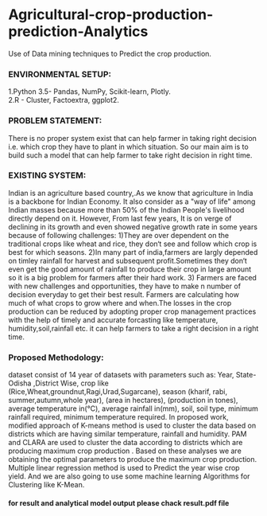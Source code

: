 # Agricultural-crop-production-prediction-Analytics
Use of Data mining techniques to Predict the crop production.




<h3>ENVIRONMENTAL SETUP:</h3>


  1.Python 3.5-
       Pandas,
       NumPy,
       Scikit-learn, 
       Plotly.     
  2.R -
       Cluster,
       Factoextra,
       ggplot2.
       
<h3>PROBLEM STATEMENT:</h3>
There is no proper system exist that can help farmer in taking right decision i.e. which 
crop they have to plant in which situation. So our main aim is to build such a model that can help 
farmer to take right decision in right time.
<h3>EXISTING SYSTEM:</h3>
  Indian is an agriculture based country,.As we know that agriculture in India is a backbone 
for Indian Economy. It also consider as a "way of life" among Indian masses because more than 
50% of the Indian People's livelihood directly depend on it. However, From last few years, It is 
on verge of declining in its growth and even showed negative growth rate in some years because 
of following challenges:
1)They are over dependent on the traditional crops like wheat and rice, they don‘t see and follow 
which crop is best for which seasons.
2)In many part of india,farmers are largly depended on timley rainfall for harvest and subsequent 
profit.Sometimes they don‘t even get the good amount of rainfall to produce their crop in large 
amount so it is a big problem for farmers after their hard work.
3) Farmers are faced with new challenges and opportunities, they have to make n number of 
decision everyday to get their best result. Farmers are calculating how much of what crops to 
grow where and when.The losses in the crop production can be reduced by adopting proper crop 
management practices with the help of timely and accurate forcasting like temperature, 
humidity,soil,rainfall etc. it can help farmers to take a right decision in a right time.

<h3>Proposed Methodology:</h3>
 dataset consist of 14 year of datasets with parameters such as: Year, State-Odisha 
,District Wise, crop like (Rice,Wheat,groundnut,Ragi,Urad,Sugarcane), season (kharif, rabi, 
summer,autumn,whole year), (area in hectares), (production in tones), average temperature 
in(°C), average rainfall in(mm), soil, soil type, minimum rainfall required, minimum temperature 
required. In proposed work, modified approach of K-means method is used to cluster the data 
based on districts which are having similar temperature, rainfall and humidity. PAM and 
CLARA are used to cluster the data according to districts which are producing maximum crop 
production . Based on these analyses we are obtaining the optimal parameters to produce the maximum crop production. Multiple linear regression method is used to Predict the year wise 
crop yield. And we are also going to use some machine learning Algorithms for Clustering like 
K-Mean.



<h4>for result and analytical model output please chack result.pdf file</h4>
